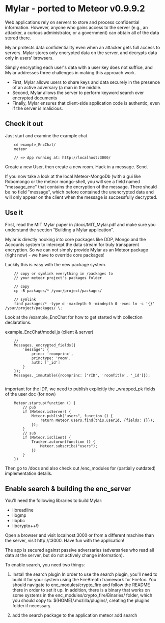 # Mylar - ported to Meteor v0.9.9.2

Web applications rely on servers to store and process confidential information. However, anyone who gains access to the server (e.g., an attacker, a curious administrator, or a government) can obtain all of the data stored there.

Mylar protects data confidentiality even when an attacker gets full access to servers. Mylar stores only encrypted data on the server, and decrypts data only in users' browsers.

Simply encrypting each user's data with a user key does not suffice, and Mylar addresses three challenges in making this approach work.

- First, Mylar allows users to share keys and data securely in the presence of an active adversary (a man in the middle.
- Second, Mylar allows the server to perform keyword search over encrypted documents
- Finally, Mylar ensures that client-side application code is authentic, even if the server is malicious.


## Check it out

Just start and examine the example chat
````
    cd example_EncChat/
    meteor

    // => App running at: http://localhost:3000/
````
Create a new User, then create a new room. Hack in a message. Send.

If you now take a look at the local Meteor-MongoDb (with a gui like Robomongo or the meteor mongo-shell, you will see a field named "message_enc" that contains the encryption of the message.
There should be no field "message", which before contained the unencrypted data and will only appear on the client when the message is successfully decrypted.


## Use it

First, read the MIT Mylar paper in /docs/MIT_Mylar.pdf and make sure you understand the section "Building a Mylar application".

Mylar is directly hooking into core packages like DDP, Mongo and the Accounts system to intercept the data stream for truly transparent encryption.
So we can not simply provide Mylar as an Meteor package (right now) - we have to override core packages!

Luckily this is easy with the new package system.

````
    // copy or symlink everything in /packages to
    // your meteor project's packages folder

    // copy
    cp -R packages/* /your/project/packages/

    // symlink
    find packages/* -type d -maxdepth 0 -mindepth 0 -exec ln -s '{}' /your/project/packages/ \;

````


Look at the /example_EncChat for how to get started with collection declarations.

example_EncChat/model.js (client & server)
````
    //
    Messages._encrypted_fields({
        'message': {
            princ: 'roomprinc',
            princtype: 'room',
            auth: ['_id']
        }
    });
    Messages._immutable({roomprinc: ['rID', 'roomTitle', '_id']});


````

important for the IDP, we need to publish explicitly the _wrapped_pk fields of the user doc (for now)
````
    Meteor.startup(function () {
        // pub
        if (Meteor.isServer) {
            Meteor.publish("users", function () {
                return Meteor.users.find(this.userId, {fields: {}});
            });
        }
        // sub
        if (Meteor.isClient) {
            Tracker.autorun(function () {
                Meteor.subscribe("users");
            })
        }
    })
````

Then go to /docs and also check out /enc_modules for (partially outdated) implementation details.



## Enable search & building the enc_server
You'll need the following libraries to build Mylar:

- libreadline
- libgmp
- libpbc
- libcrypto++9


Open a browser and visit localhost:3000 or from a different machine than the server, visit http://<machine-ip>:3000. Have fun with the application!

The app is secured against passive adversaries (adversaries who read all data at the server, but do not actively change information).


To enable search, you need two things:

1. Install the search plugin
In order to use the search plugin, you'll need to build it for your system using the FireBreath framework for Firefox.
You should navigate to enc_modules/crypto_fire and follow the README there in order to set it up.
In addition, there is a binary that works on some systems in the enc_modules/crypto_fire/Binaries/ folder, which you should copy to:
$(HOME)/.mozilla/plugins/, creating the plugins folder if necessary.

2. add the search package to the application
meteor add search



